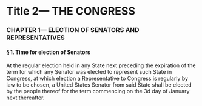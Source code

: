 
# Title 2— THE CONGRESS
### CHAPTER 1— ELECTION OF SENATORS AND REPRESENTATIVES
#### § 1. Time for election of Senators

At the regular election held in any State next preceding the expiration of the term for which any Senator was elected to represent such State in Congress, at which election a Representative to Congress is regularly by law to be chosen, a United States Senator from said State shall be elected by the people thereof for the term commencing on the 3d day of January next thereafter.
